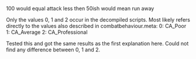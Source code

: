 100 would equal attack
less then 50ish would mean run away

Only the values 0, 1 and 2 occur in the decompiled scripts. Most likely refers directly to the values also described in combatbehaviour.meta:
0: CA_Poor
1: CA_Average
2: CA_Professional

Tested this and got the same results as the first explanation here. Could not find any difference between 0, 1 and 2. 
